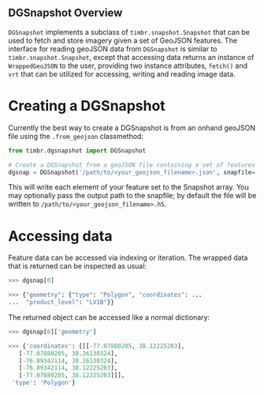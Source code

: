 ## DGSnapshot Overview

`DGSnapshot` implements a subclass of `timbr.snapshot.Snapshot` that can be used to fetch and store imagery given a set of GeoJSON
features. The interface for reading geoJSON data from `DGSnapshot` is similar to `timbr.snapshot.Snapshot`, except that accessing 
data returns an instance of `WrappedGeoJSON` to the user, providing two instance attributes, `fetch()` and `vrt` 
that can be utilized for accessing, writing and reading image data.


# Creating a DGSnapshot

Currently the best way to create a DGSnapshot is from an onhand geoJSON file using the `.from_geojson` classmethod:

```Python
from timbr.dgsnapshot import DGSnapshot

# Create a DGSnapshot from a geoJSON file containing a set of features
dgsnap = DGSnapshot('/path/to/<your_geojson_filename>.json', snapfile='output_snap.h5')
```

This will write each element of your feature set to the Snapshot array. You may optionally pass the output path to the snapfile; 
by default the file will be written to `/path/to/<your_geojson_filename>.h5`.


# Accessing data

Feature data can be accessed via indexing or iteration. The wrapped data that is returned can be inspected as usual:

```Python
>>> dgsnap[0]

>>> {"geometry": {"type": "Polygon", "coordinates": ...
...  "product_level": "LV1B"}}
```

The returned object can be accessed like a normal dictionary:

```Python
>>> dgsnap[0]['geometry']

>>> {'coordinates': [[[-77.07880205, 38.12225203],
   [-77.07880205, 38.26130324],
   [-76.89342114, 38.26130324],
   [-76.89342114, 38.12225203],
   [-77.07880205, 38.12225203]]],
 'type': 'Polygon'}
 ```




